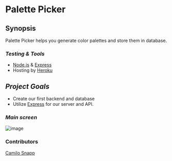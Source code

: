# Palette Picker

## Synopsis
Palette Picker helps you generate color palettes and store them in database. 

### *Testing & Tools*

* [Node.js](https://nodejs.org/en/) & [Express](https://expressjs.com/)
* Hosting by [Heroku](https://www.heroku.com/)

## *Project Goals*

* Create our first backend and database
* Utilize [Express](https://expressjs.com/) for our server and API.

### *Main screen*
![image](https://user-images.githubusercontent.com/8752377/42130015-2cdd980e-7c93-11e8-9f64-7d873adcd564.png)

### Contributors

[Camilo Snapp](https://github.com/CamArturo)
